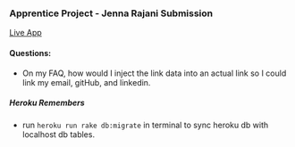 ### Apprentice Project - Jenna Rajani Submission

[Live App](https://murmuring-hollows-84750.herokuapp.com/)

#### Questions:
* On my FAQ, how would I inject the link data into an actual link so I could link my email, gitHub, and linkedin.


##### Heroku Remembers
* run `heroku run rake db:migrate` in terminal to sync heroku db with localhost db tables.